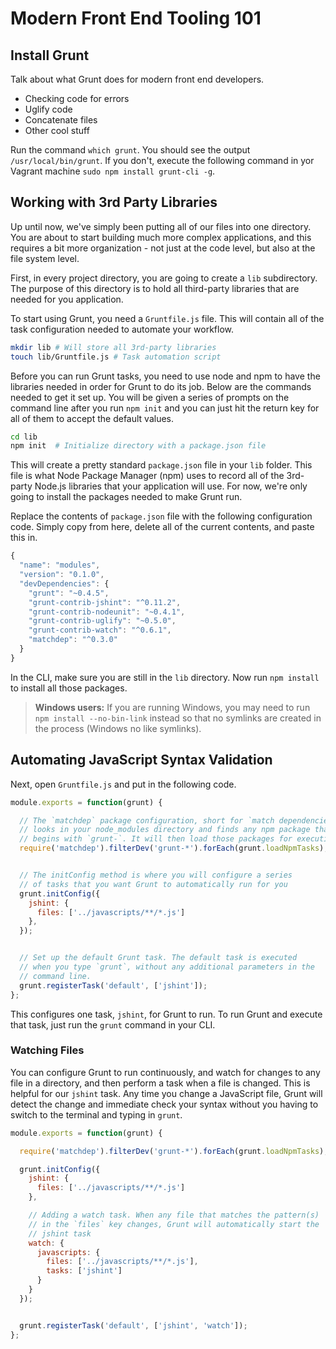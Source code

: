 # Modern Front End Tooling 101

## Install Grunt

Talk about what Grunt does for modern front end developers.

 * Checking code for errors
 * Uglify code
 * Concatenate files
 * Other cool stuff

Run the command `which grunt`. You should see the output `/usr/local/bin/grunt`.  If you don't, execute the following command in yor Vagrant machine `sudo npm install grunt-cli -g`.

## Working with 3rd Party Libraries

Up until now, we've simply been putting all of our files into one directory. You are about to start building much more complex applications, and this requires a bit more organization - not just at the code level, but also at the file system level.

First, in every project directory, you are going to create a `lib` subdirectory. The purpose of this directory is to hold all third-party libraries that are needed for you application.

To start using Grunt, you need a `Gruntfile.js` file. This will contain all of the task configuration needed to automate your workflow.

```bash
mkdir lib # Will store all 3rd-party libraries
touch lib/Gruntfile.js # Task automation script
```

Before you can run Grunt tasks, you need to use node and npm to have the libraries needed in order for Grunt to do its job. Below are the commands needed to get it set up. You will be given a series of prompts on the command line after you run `npm init` and you can just hit the return key for all of them to accept the default values.

```bash
cd lib
npm init  # Initialize directory with a package.json file
```

This will create a pretty standard `package.json` file in your `lib` folder. This file is what Node Package Manager (npm) uses to record all of the 3rd-party Node.js libraries that your application will use. For now, we're only going to install the packages needed to make Grunt run.

Replace the contents of `package.json` file with the following configuration code. Simply copy from here, delete all of the current contents, and paste this in.

```js
{
  "name": "modules",
  "version": "0.1.0",
  "devDependencies": {
    "grunt": "~0.4.5",
    "grunt-contrib-jshint": "^0.11.2",
    "grunt-contrib-nodeunit": "~0.4.1",
    "grunt-contrib-uglify": "~0.5.0",
    "grunt-contrib-watch": "^0.6.1",
    "matchdep": "^0.3.0"
  }
}
```

In the CLI, make sure you are still in the `lib` directory. Now run `npm install` to install all those packages.

> **Windows users:** If you are running Windows, you may need to run `npm install --no-bin-link` instead so that no symlinks are created in the process (Windows no like symlinks).

## Automating JavaScript Syntax Validation

Next, open `Gruntfile.js` and put in the following code.

```js
module.exports = function(grunt) {

  // The `matchdep` package configuration, short for `match dependencies`,
  // looks in your node_modules directory and finds any npm package that
  // begins with `grunt-`. It will then load those packages for execution.
  require('matchdep').filterDev('grunt-*').forEach(grunt.loadNpmTasks);


  // The initConfig method is where you will configure a series
  // of tasks that you want Grunt to automatically run for you
  grunt.initConfig({
    jshint: {
      files: ['../javascripts/**/*.js']
    },
  });


  // Set up the default Grunt task. The default task is executed
  // when you type `grunt`, without any additional parameters in the 
  // command line.
  grunt.registerTask('default', ['jshint']);
};
```

This configures one task, `jshint`, for Grunt to run. To run Grunt and execute that task, just run the `grunt` command in your CLI.

### Watching Files

You can configure Grunt to run continuously, and watch for changes to any file in a directory, and then perform a task when a file is changed. This is helpful for our `jshint` task. Any time you change a JavaScript file, Grunt will detect the change and immediate check your syntax without you having to switch to the terminal and typing in `grunt`.

```js
module.exports = function(grunt) {

  require('matchdep').filterDev('grunt-*').forEach(grunt.loadNpmTasks);

  grunt.initConfig({
    jshint: {
      files: ['../javascripts/**/*.js']
    },

    // Adding a watch task. When any file that matches the pattern(s)
    // in the `files` key changes, Grunt will automatically start the
    // jshint task
    watch: {
      javascripts: {
        files: ['../javascripts/**/*.js'],
        tasks: ['jshint']
      }
    }
  });


  grunt.registerTask('default', ['jshint', 'watch']);
};
```

